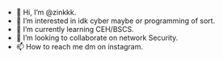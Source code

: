 - 👋 Hi, I’m @zinkkk.
- 👀 I’m interested in idk cyber maybe or programming of sort.
- 🌱 I’m currently learning CEH/BSCS.
- 💞️ I’m looking to collaborate on network Security.
- 📫 How to reach me dm on instagram. 
